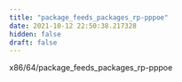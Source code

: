 ```yaml
---
title: "package_feeds_packages_rp-pppoe"
date: 2021-10-12 22:50:38.217328
hidden: false
draft: false
---
```


x86/64/package_feeds_packages_rp-pppoe

